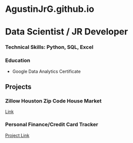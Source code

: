 # AgustinJrG.github.io

# Data Scientist / JR Developer

### Technical Skills: Python, SQL, Excel

### Education
- Google Data Analytics Certificate

## Projects
### Zillow Houston Zip Code House Market
[Link](https://www.google.com/)

### Personal Finance/Credit Card Tracker
[Project Link](https://www.youtube.com/)
